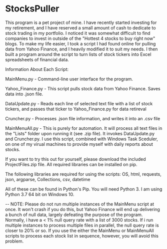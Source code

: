 # StocksPuller
 This program is a pet project of mine. I have recently started investing for my retirement, and I have reserved a small 
 amount of cash to dedicate to stock trading in my portfolio. I noticed it was somewhat difficult to find companies to invest in outside of the "Hottest 4 stocks to buy right now" blogs. To make my life easier, I took a script I had found online for pulling data from Yahoo Finance, and I heavily modified it to suit my needs. I then built a program around the script to turn lists of stock tickers into Excel spreadsheets of financial data.
 
 
 
 Information About Each Script:
 
 MainMenu.py - Command-line user interface for the program. 
 
 Yahoo_Finance.py - This script pulls stock data from Yahoo Finance. Saves data into .json file.
 
 DataUpdate.py - Reads each line of selected text file with a list of stock tickers, and passes that ticker to Yahoo_Finance.py for data retireval
 
 Cruncher.py - Processes .json file information, and writes it into an .csv file
 
 MainMenuAll.py - This is purely for automation. It will process all text files in the "Lists" folder upon running it (see .zip file). It invokes DataUpdate.py and Cruncher.py. I use this script, combined with Windows Task Sceduler, on one of my virual machines to provide myself with daily reports about stocks.
 
If you want to try this out for yourself, please download the included ProjectFiles.zip file. All required libraries can be installed on pip.

The following libraries are required for using the scripts:
OS,
html,
requests,
json,
argparse,
Collections,
csv,
datetime

All of these can be found in Python's Pip. You will need Python 3. I am using Python 3.7 64 bit on Windows 10.







-- NOTE: Please do not run multiple instances of the MainMenu script at once. It won't crash if you do this, but Yahoo Finance will end up delivering a bunch of null data, largely defeating the purpose of the program. Normally, i have a < 1% null query rate with a list of 3000 stocks. If i run multiple instances to process multiple files in parallel, the null query rate is closer to 20% or so. If you use the either the MainMenu or MainMenuAll scripts to process each stock list in sequence, however, you will avoid this problem. 
